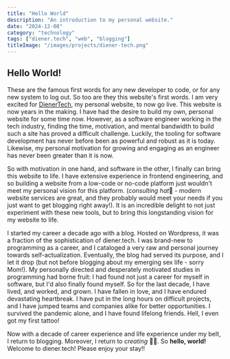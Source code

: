 ```yaml
---
title: "Hello World"
description: "An introduction to my personal website."
date: "2024-12-08"
category: "technology"
tags: ["diener.tech", "web", "blogging"]
titleImage: "/images/projects/diener-tech.png"
---
```



## Hello World!

These are the famous first words for any new developer to code, or for any new system to log out. So too are they this website's first words. I am very excited for [DienerTech](https://www.diener.tech), my personal website, to now go live. This website is now years in the making. I have had the desire to build my own, personal website for some time now. However, as a software engineer working in the tech industry, finding the time, motivation, and mental bandwidth to build such a site has proved a difficult challenge. Luckily, the tooling for software development has never before been as powerful and robust as it is today. Likewise, my personal motivation for growing and engaging as an engineer has never been greater than it is now. 

So with motivation in one hand, and software in the other, I finally can bring this website to life. I have extensive experience in frontend engineering, and so building a website from a low-code or no-code platform just wouldn't meet my personal vision for this platform. (*consulting hat*🧢 - modern website services are great, and they probably would meet your needs if you just want to get blogging right away!). It is an incredible delight to not just experiment with these new tools, but to bring this longstanding vision for my website to life.

I started my career a decade ago with a blog. Hosted on Wordpress, it was a fraction of the sophistication of diener.tech. I was brand-new to programming as a career, and I cataloged a very raw and personal journey towards self-actualization. Eventually, the blog had served its purpose, and I let it drop (but not before blogging about my emerging sex life - sorry Mom!). My personally directed and desperately motivated studies in programming had borne fruit: I had found not just a career for myself in software, but I'd also finally found myself. So for the last decade, I have lived, and worked, and grown. I have fallen in love, and I have endured devastating heartbreak. I have put in the long hours on difficult projects, and I have jumped teams and companies alike for better opportunities. I survived the pandemic alone, and I have found lifelong friends. Hell, I even got my first tattoo!

Now with a decade of career experience and life experience under my belt, I return to blogging. Moreover, I return to *creating* 👨‍💻. So **hello, world!** Welcome to diener.tech! Please enjoy your stay!!

